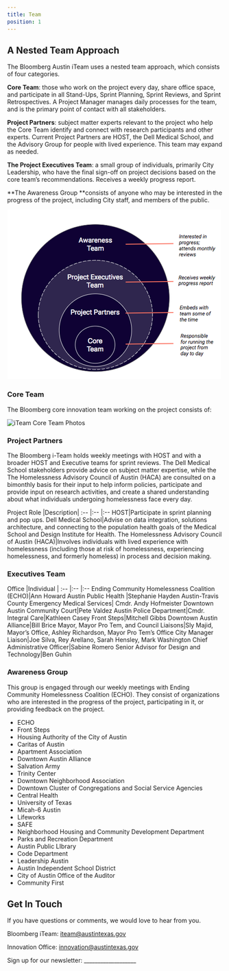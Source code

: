 ```yaml
---
title: Team
position: 1
---
```


## A Nested Team Approach
The Bloomberg Austin iTeam uses a nested team approach, which consists of four categories.

**Core Team**: those who work on the project every day, share office space, and participate in all Stand-Ups, Sprint Planning, Sprint Reviews, and Sprint Retrospectives. A Project Manager manages daily processes for the team, and is the primary point of contact with all stakeholders.

**Project Partners**: subject matter experts relevant to the project who help the Core Team identify and connect with research participants and other experts. Current Project Partners are HOST, the Dell Medical School, and the Advisory Group for people with lived experience. This team may expand as needed. 

**The Project Executives Team**: a small group of individuals, primarily City Leadership, who have the final sign-off on project decisions based on the core team’s recommendations. Receives a weekly progress report.

**The Awareness Group **consists of anyone who may be interested in the progress of the project, including City staff, and members of the public. 

![Nested Teams Graphic](/assets/img/projects/bloomberg-iteam/iteam-nested-teams.png)


### Core Team
The Bloomberg core innovation team working on the project consists of:


![iTeam Core Team Photos](/assets/img/projects/bloomberg-iteam/iteam-team-pics.png.png)

### Project Partners
The Bloomberg i-Team holds weekly meetings with HOST and with a broader HOST and Executive teams for sprint reviews. The Dell Medical School stakeholders provide advice on subject matter expertise, while the The Homelessness Advisory Council of Austin (HACA) are consulted on a bimonthly basis for their input to help inform policies, participate and provide input on research activities, and create a shared understanding about what individuals undergoing homelessness face every day.

Project Role	|Description|
:--	|:--	|:--
HOST|Participate in sprint planning and pop ups.
Dell Medical School|Advise on data integration, solutions architecture, and connecting to the population health goals of the Medical School and Design Institute for Health.
The Homelessness Advisory Council of Austin (HACA)|Involves individuals with lived experience with homelessness (including those at risk of homelessness, experiencing homelessness, and formerly homeless) in process and decision making.



### Executives Team
Office	|Individual	|
:--	|:--	|:--
Ending Community Homelessness Coalition (ECHO)|Ann Howard
Austin Public Health |Stephanie Hayden
Austin-Travis County Emergency Medical Services| Cmdr. Andy Hofmeister
Downtown Austin Community Court|Pete Valdez
Austin Police Department|Cmdr. 
Integral Care|Kathleen Casey
Front Steps|Mitchell Gibbs
Downtown Austin Alliance|Bill Brice
Mayor, Mayor Pro Tem, and Council Liaisons|Sly Majid, Mayor’s Office, Ashley Richardson, Mayor Pro Tem’s Office
City Manager Liaison|Joe Silva, Rey Arellano, Sarah Hensley, Mark Washington
Chief Administrative Officer|Sabine Romero 
Senior Advisor for Design and Technology|Ben Guhin


### Awareness Group
This group is engaged through our weekly meetings with Ending Community Homelessness Coalition (ECHO). They consist of organizations who are interested in the progress of the project, participating in it, or providing feedback on the project.

* ECHO 
* Front Steps 
* Housing Authority of the City of Austin 
* Caritas of Austin 
* Apartment Association 
* Downtown Austin Alliance
* Salvation Army
* Trinity Center
* Downtown Neighborhood Association 
* Downtown Cluster of Congregations and Social Service Agencies
* Central Health 
* University of Texas 
* Micah-6 Austin 
* Lifeworks
* SAFE
* Neighborhood Housing and Community Development Department 
* Parks and Recreation Department 
* Austin Public LIbrary 
* Code Department 
* Leadership Austin 
* Austin Independent School District 
* City of Austin Office of the Auditor
* Community First





## Get In Touch
If you have questions or comments, we would love to hear from you.

Bloomberg iTeam: [iteam@austintexas.gov](mailto:iteam@austintexas.gov)

Innovation Office: [innovation@austintexas.gov](mailto:innovation@austintexas.gov)

Sign up for our newsletter: ___________________


